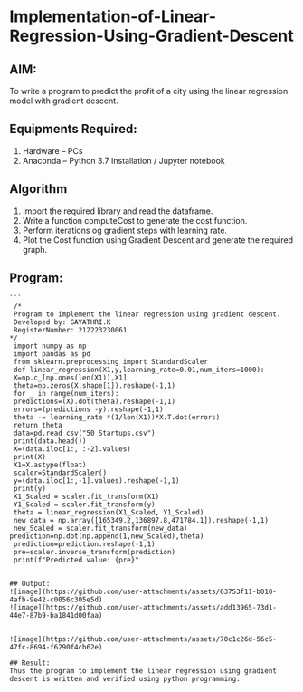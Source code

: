 # Implementation-of-Linear-Regression-Using-Gradient-Descent

## AIM:
To write a program to predict the profit of a city using the linear regression model with gradient descent.

## Equipments Required:
1. Hardware – PCs
2. Anaconda – Python 3.7 Installation / Jupyter notebook

## Algorithm

1. Import the required library and read the dataframe.
2. Write a function computeCost to generate the cost function.
3. Perform iterations og gradient steps with learning rate.
4. Plot the Cost function using Gradient Descent and generate the required graph. 

## Program:
``````
```
 /*
 Program to implement the linear regression using gradient descent.
 Developed by: GAYATHRI.K
 RegisterNumber: 212223230061
*/
 import numpy as np
 import pandas as pd
 from sklearn.preprocessing import StandardScaler
 def linear_regression(X1,y,learning_rate=0.01,num_iters=1000):
 X=np.c_[np.ones(len(X1)),X1]
 theta=np.zeros(X.shape[1]).reshape(-1,1)
 for _ in range(num_iters):
 predictions=(X).dot(theta).reshape(-1,1)
 errors=(predictions -y).reshape(-1,1)
 theta -= learning_rate *(1/len(X1))*X.T.dot(errors)
 return theta
 data=pd.read_csv("50_Startups.csv")
 print(data.head())
 X=(data.iloc[1:, :-2].values)
 print(X)
 X1=X.astype(float)
 scaler=StandardScaler()
 y=(data.iloc[1:,-1].values).reshape(-1,1)
 print(y)
 X1_Scaled = scaler.fit_transform(X1)
 Y1_Scaled = scaler.fit_transform(y)
 theta = linear_regression(X1_Scaled, Y1_Scaled)
 new_data = np.array([165349.2,136897.8,471784.1]).reshape(-1,1)
 new_Scaled = scaler.fit_transform(new_data)
prediction=np.dot(np.append(1,new_Scaled),theta)
 prediction=prediction.reshape(-1,1)
 pre=scaler.inverse_transform(prediction)
 print(f"Predicted value: {pre}"
```````
`````

## Output:
![image](https://github.com/user-attachments/assets/63753f11-b010-4afb-9e42-c0056c305e5d)
![image](https://github.com/user-attachments/assets/add13965-73d1-44e7-87b9-ba1841d00faa)


![image](https://github.com/user-attachments/assets/70c1c26d-56c5-47fc-8694-f6290f4cb62e)

## Result:
Thus the program to implement the linear regression using gradient descent is written and verified using python programming.
